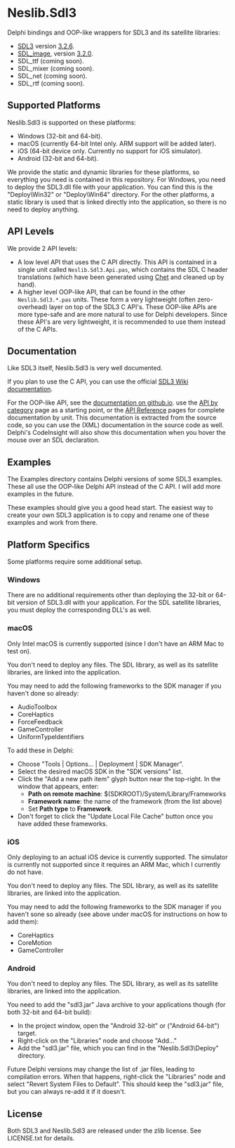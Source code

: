# Neslib.Sdl3

Delphi bindings and OOP-like wrappers for SDL3 and its satellite libraries:

* [SDL3](https://libsdl.org/index.php) version [3.2.6](https://github.com/libsdl-org/SDL/releases/tag/release-3.2.6).
* [SDL_image](https://github.com/libsdl-org/SDL_image), version [3.2.0](https://github.com/libsdl-org/SDL_image/releases/tag/release-3.2.0).
* SDL_ttf (coming soon).
* SDL_mixer (coming soon).
* SDL_net (coming soon).
* SDL_rtf (coming soon).

## Supported Platforms

Neslib.Sdl3 is supported on these platforms:

* Windows (32-bit and 64-bit).
* macOS (currently 64-bit Intel only. ARM support will be added later).
* iOS (64-bit device only. Currently no support for iOS simulator).
* Android (32-bit and 64-bit).

We provide the static and dynamic libraries for these platforms, so everything you need is contained in this repository. For Windows, you need to deploy the SDL3.dll file with your application. You can find this is the "Deploy\Win32" or "Deploy\Win64" directory. For the other platforms, a static library is used that is linked directly into the application, so there is no need to deploy anything.

## API Levels

We provide 2 API levels:

* A low level API that uses the C API directly. This API is contained in a single unit called `Neslib.Sdl3.Api.pas`, which contains the SDL C header translations (which have been generated using [Chet](https://github.com/neslib/Chet) and cleaned up by hand).
* A higher level OOP-like API, that can be found in the other `Neslib.Sdl3.*.pas` units. These form a very lightweight (often zero-overhead) layer on top of the SDL3 C API's. These OOP-like APIs are more type-safe and are more natural to use for Delphi developers. Since these API's are very lightweight, it is recommended to use them instead of the C APIs.

## Documentation

Like SDL3 itself, Neslib.Sdl3 is very well documented.

If you plan to use the C API, you can use the official [SDL3 Wiki documentation](https://wiki.libsdl.org/SDL3/FrontPage).

For the OOP-like API, see the [documentation on github.io](https://neslib.github.io/Neslib.Sdl3/). use the [API by category](https://neslib.github.io/Neslib.Sdl3/APIByCategory/) page as a starting point, or the [API Reference](https://neslib.github.io/Neslib.Sdl3/Reference/Neslib.Sdl3/) pages for complete documentation by unit. This documentation is extracted from the source code, so you can use the (XML) documentation in the source code as well. Delphi's CodeInsight will also show this documentation when you hover the mouse over an SDL declaration.

## Examples

The Examples directory contains Delphi versions of some SDL3 examples. These all use the OOP-like Delphi API instead of the C API. I will add more examples in the future.

These examples should give you a good head start. The easiest way to create your own SDL3 application is to copy and rename one of these examples and work from there.

## Platform Specifics

Some platforms require some additional setup.

### Windows

There are no additional requirements other than deploying the 32-bit or 64-bit version of SDL3.dll with your application. For the SDL satellite libraries, you must deploy the corresponding DLL's as well.

### macOS

Only Intel macOS is currently supported (since I don't have an ARM Mac to test on).

You don't need to deploy any files. The SDL library, as well as its satellite libraries, are linked into the application.

You may need to add the following frameworks to the SDK manager if you haven't done so already:

* AudioToolbox
* CoreHaptics
* ForceFeedback
* GameController
* UniformTypeIdentifiers

To add these in Delphi:

* Choose "Tools | Options... | Deployment | SDK Manager".
* Select the desired macOS SDK in the "SDK versions" list.
* Click the "Add a new path item" glyph button near the top-right. In the window that appears, enter:
  * **Path on remote machine**: $(SDKROOT)/System/Library/Frameworks
  * **Framework name**: the name of the framework (from the list above)
  * Set **Path type** to **Framework**.
* Don't forget to click the "Update Local File Cache" button once you have added these frameworks.

### iOS

Only deploying to an actual iOS device is currently supported. The simulator is currently not supported since it requires an ARM Mac, which I currently do not have.

You don't need to deploy any files. The SDL library, as well as its satellite libraries, are linked into the application.

You may need to add the following frameworks to the SDK manager if you haven't sone so already (see above under macOS for instructions on how to add them):

* CoreHaptics
* CoreMotion
* GameController

### Android

You don't need to deploy any files. The SDL library, as well as its satellite libraries, are linked into the application.

You need to add the "sdl3.jar" Java archive to your applications though (for both 32-bit and 64-bit build):

* In the project window, open the "Android 32-bit" or ("Android 64-bit") target.
* Right-click on the "Libraries" node and choose "Add..."
* Add the "sdl3.jar" file, which you can find in the "Neslib.Sdl3\Deploy" directory.

Future Delphi versions may change the list of .jar files, leading to compilation errors. When that happens, right-click the "Libraries" node and select "Revert System Files to Default". This should keep the "sdl3.jar" file, but you can always re-add it if it doesn't.

## License

Both SDL3 and Neslib.Sdl3 are released under the zlib license. See LICENSE.txt for details.
